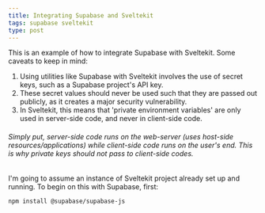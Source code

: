 ```yaml
---
title: Integrating Supabase and Sveltekit
tags: supabase sveltekit
type: post
---
```


This is an example of how to integrate Supabase with Sveltekit. Some caveats to keep in mind:

1. Using utilities like Supabase with Sveltekit involves the use of secret keys, such as a Supabase project's API key. 
2. These secret values should never be used such that they are passed out publicly, as it creates a major security vulnerability.
3. In Sveltekit, this means that 'private environment variables' are only used in server-side code, and never in client-side code.

###### Simply put, server-side code runs on the web-server (uses host-side resources/applications) while client-side code runs on the user's end. This is why private keys should not pass to client-side codes.

I'm going to assume an instance of Sveltekit project already set up and running. To begin on this with Supabase, first:

```bash
npm install @supabase/supabase-js
```